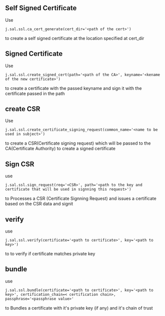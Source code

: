 ## Self Signed Certificate
Use

```j.sal.ssl.ca_cert_generate(cert_dir='<path of the cert>')```

to create a self signed certificate at the location specified at cert_dir

## Signed Certificate
Use

```j.sal.ssl.create_signed_cert(path='<path of the CA>', keyname='<kename of the new certificate>')```

to create a certificate with the passed keyname and sign it with the certificate passed in the path

## create CSR

Use

```j.sal.ssl.create_certificate_signing_request(common_name='<name to be used in subject>')```

to create a CSR(Certificate signing request) which will be passed to the CA(Certificate Authority) to create a signed certificate

## Sign CSR

use

```j.sal.ssl.sign_request(req='<CSR>', path='<path to the key and certificate that will be used in signning this request>')```

to Processes a CSR (Certificate Signning Request) and issues a certificate based on the CSR data and signit

## verify

use

``` j.sal.ssl.verify(certificate='<path to certificate>', key='<path to key>') ```

to to verify if certificate matches private key

## bundle

use

``` j.sal.ssl.bundle(certificate='<path to certificate>', key='<path to key>', certification_chain=< certification chain>, passphrase='<passphrase value>' ```

to Bundles a certificate with it's private key (if any) and it's chain of trust

